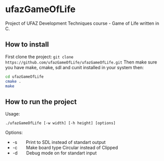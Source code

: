 # ufazGameOfLife
Project of UFAZ Development Techniques course - Game of Life written in C.

## How to install
First clone the project:
`git clone https://github.com/ufazGameOfLife/ufazGameOfLife.git`
Then make sure you have make, cmake, sdl and cunit installed in your system then:
```bash
cd ufazGameOfLife
cmake .
make
```

## How to run the project
Usage:
```
./ufazGameOfLife [-w width] [-h height] [options]
```
Options:
- -s&emsp;&emsp;Print to SDL instead of standart output
- -c&emsp;&emsp;Make board type Circular instead of Clipped
- -d&emsp;&emsp;Debug mode on for standart input